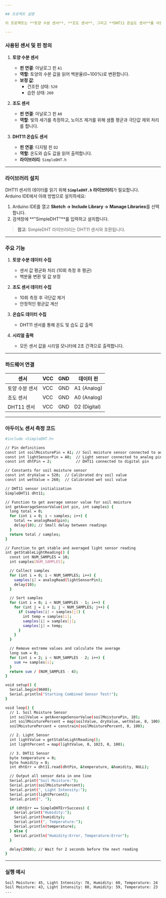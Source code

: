 ```yaml
---

## 프로젝트 설명

이 프로젝트는 **토양 수분 센서**, **조도 센서**, 그리고 **DHT11 온습도 센서**를 사용해 환경 데이터를 수집하고 시리얼 모니터를 통해 출력하는 코드입니다. 센서 데이터를 안정적으로 읽고 노이즈를 줄이기 위한 평균화 처리도 포함되어 있습니다.

---
```


### 사용된 센서 및 핀 정의

1. **토양 수분 센서**  
   - **핀 연결**: 아날로그 핀 `A1`  
   - **역할**: 토양의 수분 값을 읽어 백분율(0~100%)로 변환합니다.  
   - **보정 값**:  
      - 건조한 상태: `520`  
      - 습한 상태: `260`  

2. **조도 센서**  
   - **핀 연결**: 아날로그 핀 `A0`  
   - **역할**: 빛의 세기를 측정하고, 노이즈 제거를 위해 샘플 평균과 극단값 제외 처리를 합니다.  

3. **DHT11 온습도 센서**  
   - **핀 연결**: 디지털 핀 `D2`  
   - **역할**: 온도와 습도 값을 읽어 출력합니다.  
   - **라이브러리**: `SimpleDHT.h`  

---

### 라이브러리 설치

DHT11 센서의 데이터를 읽기 위해 **`SimpleDHT.h` 라이브러리**가 필요합니다.  
Arduino IDE에서 아래 방법으로 설치하세요:

1. Arduino IDE를 열고 **Sketch -> Include Library -> Manage Libraries**를 선택합니다.  
2. 검색창에 **"SimpleDHT"**를 입력하고 설치합니다.  

> **참고**: SimpleDHT 라이브러리는 DHT11 센서와 호환됩니다.

---

### 주요 기능

1. **토양 수분 데이터 수집**  
   - 센서 값 평균화 처리 (10회 측정 후 평균)  
   - 백분율 변환 및 값 보정  

2. **조도 센서 데이터 수집**  
   - 10회 측정 후 극단값 제거  
   - 안정적인 평균값 계산  

3. **온습도 데이터 수집**  
   - DHT11 센서를 통해 온도 및 습도 값 출력  

4. **시리얼 출력**  
   - 모든 센서 값을 시리얼 모니터에 2초 간격으로 출력합니다.  

---

### 하드웨어 연결

| 센서             | VCC    | GND    | 데이터 핀     |
|------------------|--------|--------|---------------|
| 토양 수분 센서   | VCC    | GND    | A1 (Analog)   |
| 조도 센서        | VCC    | GND    | A0 (Analog)   |
| DHT11 센서       | VCC    | GND    | D2 (Digital)  |

---

### 아두이노 센서 측정 코드

```bash
#include <SimpleDHT.h>

// Pin definitions
const int soilMoisturePin = A1; // Soil moisture sensor connected to analog pin
const int lightSensorPin = A0;  // Light sensor connected to analog pin
const int dhtPin = 2;           // DHT11 connected to digital pin

// Constants for soil moisture sensor
const int dryValue = 520;  // Calibrated dry soil value
const int wetValue = 260;  // Calibrated wet soil value

// DHT11 sensor initialization
SimpleDHT11 dht11;

// Function to get average sensor value for soil moisture
int getAverageSensorValue(int pin, int samples) {
  long total = 0;
  for (int i = 0; i < samples; i++) {
    total += analogRead(pin);
    delay(10); // Small delay between readings
  }
  return total / samples;
}

// Function to get stable and averaged light sensor reading
int getStableLightReading() {
  const int NUM_SAMPLES = 10;
  int samples[NUM_SAMPLES];

  // Collect samples
  for (int i = 0; i < NUM_SAMPLES; i++) {
    samples[i] = analogRead(lightSensorPin);
    delay(10);
  }

  // Sort samples
  for (int i = 0; i < NUM_SAMPLES - 1; i++) {
    for (int j = i + 1; j < NUM_SAMPLES; j++) {
      if (samples[i] > samples[j]) {
        int temp = samples[i];
        samples[i] = samples[j];
        samples[j] = temp;
      }
    }
  }

  // Remove extreme values and calculate the average
  long sum = 0;
  for (int i = 2; i < NUM_SAMPLES - 2; i++) {
    sum += samples[i];
  }
  return sum / (NUM_SAMPLES - 4);
}

void setup() {
  Serial.begin(9600);
  Serial.println("Starting Combined Sensor Test!");
}

void loop() {
  // 1. Soil Moisture Sensor
  int soilValue = getAverageSensorValue(soilMoisturePin, 10);
  int soilMoisturePercent = map(soilValue, dryValue, wetValue, 0, 100);
  soilMoisturePercent = constrain(soilMoisturePercent, 0, 100);

  // 2. Light Sensor
  int lightValue = getStableLightReading();
  int lightPercent = map(lightValue, 0, 1023, 0, 100);

  // 3. DHT11 Sensor
  byte temperature = 0;
  byte humidity = 0;
  int dhtErr = dht11.read(dhtPin, &temperature, &humidity, NULL);

  // Output all sensor data in one line
  Serial.print("Soil Moisture:");
  Serial.print(soilMoisturePercent);
  Serial.print(", Light Intensity:");
  Serial.print(lightPercent);
  Serial.print(", ");

  if (dhtErr == SimpleDHTErrSuccess) {
    Serial.print("Humidity:");
    Serial.print(humidity);
    Serial.print(", Temperature:");
    Serial.println(temperature);
  } else {
    Serial.println("Humidity:Error, Temperature:Error");
  }

  delay(2000); // Wait for 2 seconds before the next reading
}
```
---
### 실행 예시

```
Soil Moisture: 45, Light Intensity: 78, Humidity: 60, Temperature: 24
Soil Moisture: 43, Light Intensity: 80, Humidity: 59, Temperature: 23
...
